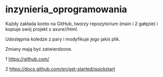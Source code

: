 # inzynieria_oprogramowania
Każdy zakłada konto na GitHub, tworzy repozytorium (main i 2 gałęzie) i kopiuje swój projekt z axure//html.

Udostępnia koledze z pary i modyfikuje jego jakiś plik.

Zmiany mają być zatwierdzone.

1
https://github.com/

2
https://docs.github.com/en/get-started/quickstart
